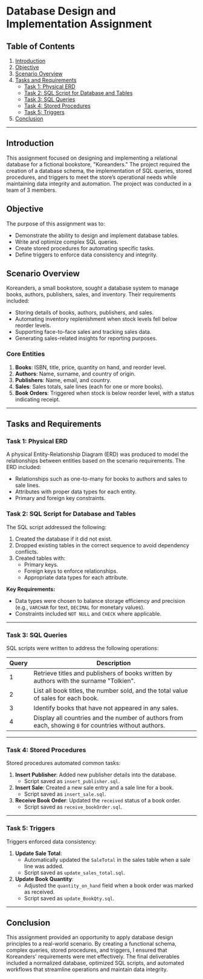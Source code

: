 # Database Design and Implementation Assignment

## Table of Contents
1. [Introduction](#introduction)
2. [Objective](#objective)
3. [Scenario Overview](#scenario-overview)
4. [Tasks and Requirements](#tasks-and-requirements)
   - [Task 1: Physical ERD](#task-1-physical-erd)
   - [Task 2: SQL Script for Database and Tables](#task-2-sql-script-for-database-and-tables)
   - [Task 3: SQL Queries](#task-3-sql-queries)
   - [Task 4: Stored Procedures](#task-4-stored-procedures)
   - [Task 5: Triggers](#task-5-triggers)
5. [Conclusion](#conclusion)

---

## Introduction
This assignment focused on designing and implementing a relational database for a fictional bookstore, "Koreanders." The project required the creation of a database schema, the implementation of SQL queries, stored procedures, and triggers to meet the store’s operational needs while maintaining data integrity and automation. The project was conducted in a team of 3 members.

## Objective
The purpose of this assignment was to:
- Demonstrate the ability to design and implement database tables.
- Write and optimize complex SQL queries.
- Create stored procedures for automating specific tasks.
- Define triggers to enforce data consistency and integrity.

## Scenario Overview
Koreanders, a small bookstore, sought a database system to manage books, authors, publishers, sales, and inventory. Their requirements included:
- Storing details of books, authors, publishers, and sales.
- Automating inventory replenishment when stock levels fell below reorder levels.
- Supporting face-to-face sales and tracking sales data.
- Generating sales-related insights for reporting purposes.

### Core Entities
1. **Books**: ISBN, title, price, quantity on hand, and reorder level.
2. **Authors**: Name, surname, and country of origin.
3. **Publishers**: Name, email, and country.
4. **Sales**: Sales totals, sale lines (each for one or more books).
5. **Book Orders**: Triggered when stock is below reorder level, with a status indicating receipt.

---

## Tasks and Requirements

### Task 1: Physical ERD
A physical Entity-Relationship Diagram (ERD) was produced to model the relationships between entities based on the scenario requirements. The ERD included:
- Relationships such as one-to-many for books to authors and sales to sale lines.
- Attributes with proper data types for each entity.
- Primary and foreign key constraints.

### Task 2: SQL Script for Database and Tables
The SQL script addressed the following:
1. Created the database if it did not exist.
2. Dropped existing tables in the correct sequence to avoid dependency conflicts.
3. Created tables with:
   - Primary keys.
   - Foreign keys to enforce relationships.
   - Appropriate data types for each attribute.

**Key Requirements:**
- Data types were chosen to balance storage efficiency and precision (e.g., `VARCHAR` for text, `DECIMAL` for monetary values).
- Constraints included `NOT NULL` and `CHECK` where applicable.

---

### Task 3: SQL Queries
SQL scripts were written to address the following operations:

| **Query** | **Description** |
|-----------|-----------------|
| 1         | Retrieve titles and publishers of books written by authors with the surname "Tolkien". |
| 2         | List all book titles, the number sold, and the total value of sales for each book. |
| 3         | Identify books that have not appeared in any sales. |
| 4         | Display all countries and the number of authors from each, showing `0` for countries without authors. |

---

### Task 4: Stored Procedures
Stored procedures automated common tasks:
1. **Insert Publisher**: Added new publisher details into the database.
   - Script saved as `insert_publisher.sql`.
2. **Insert Sale**: Created a new sale entry and a sale line for a book.
   - Script saved as `insert_sale.sql`.
3. **Receive Book Order**: Updated the `received` status of a book order.
   - Script saved as `receive_bookOrder.sql`.

---

### Task 5: Triggers
Triggers enforced data consistency:
1. **Update Sale Total**:
   - Automatically updated the `SaleTotal` in the sales table when a sale line was added.
   - Script saved as `update_sales_total.sql`.
2. **Update Book Quantity**:
   - Adjusted the `quantity_on_hand` field when a book order was marked as received.
   - Script saved as `update_BookQty.sql`.

---

## Conclusion
This assignment provided an opportunity to apply database design principles to a real-world scenario. By creating a functional schema, complex queries, stored procedures, and triggers, I ensured that Koreanders' requirements were met effectively. The final deliverables included a normalized database, optimized SQL scripts, and automated workflows that streamline operations and maintain data integrity.

